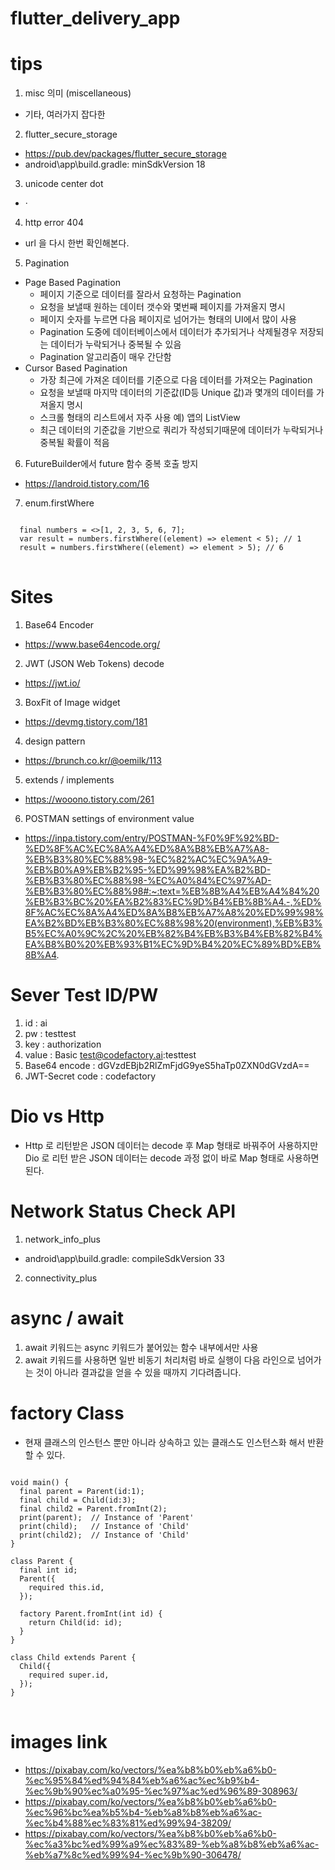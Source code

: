 # flutter_delivery_app

# tips
1. misc 의미 (miscellaneous)
- 기타, 여러가지 잡다한
2. flutter_secure_storage
- https://pub.dev/packages/flutter_secure_storage
- android\app\build.gradle: minSdkVersion 18
3. unicode center dot
- ·
4. http error 404
- url 을 다시 한번 확인해본다.
5. Pagination
- Page Based Pagination
  - 페이지 기준으로 데이터를 잘라서 요청하는 Pagination
  - 요청을 보낼때 원하는 데이터 갯수와 몇번째 페이지를 가져올지 명시
  - 페이지 숫자를 누르면 다음 페이지로 넘어가는 형태의 UI에서 많이 사용
  - Pagination 도중에 데이터베이스에서 데이터가 추가되거나 삭제될경우
    저장되는 데이터가 누락되거나 중복될 수 있음
  - Pagination 알고리즘이 매우 간단함
- Cursor Based Pagination
  - 가장 최근에 가져온 데이터를 기준으로 다음 데이터를 가져오는 Pagination
  - 요청을 보낼때 마지막 데이터의 기준값(ID등 Unique 값)과 
    몇개의 데이터를 가져올지 명시
  - 스크롤 형태의 리스트에서 자주 사용
    예) 앱의 ListView
  - 최근 데이터의 기준값을 기반으로 쿼리가 작성되기때문에 데이터가 누락되거나 
    중복될 확률이 적음
6. FutureBuilder에서 future 함수 중복 호출 방지
- https://landroid.tistory.com/16
7. enum.firstWhere
<pre>
<code>
  final numbers = <>[1, 2, 3, 5, 6, 7];
  var result = numbers.firstWhere((element) => element < 5); // 1
  result = numbers.firstWhere((element) => element > 5); // 6
</code>
</pre>

# Sites
1. Base64 Encoder
- https://www.base64encode.org/
2. JWT (JSON Web Tokens) decode
- https://jwt.io/
3. BoxFit of Image widget
- https://devmg.tistory.com/181
4. design pattern
- https://brunch.co.kr/@oemilk/113
5. extends / implements
- https://wooono.tistory.com/261
6. POSTMAN settings of environment value 
- https://inpa.tistory.com/entry/POSTMAN-%F0%9F%92%BD-%ED%8F%AC%EC%8A%A4%ED%8A%B8%EB%A7%A8-%EB%B3%80%EC%88%98-%EC%82%AC%EC%9A%A9-%EB%B0%A9%EB%B2%95-%ED%99%98%EA%B2%BD-%EB%B3%80%EC%88%98-%EC%A0%84%EC%97%AD-%EB%B3%80%EC%88%98#:~:text=%EB%8B%A4%EB%A4%84%20%EB%B3%BC%20%EA%B2%83%EC%9D%B4%EB%8B%A4.-,%ED%8F%AC%EC%8A%A4%ED%8A%B8%EB%A7%A8%20%ED%99%98%EA%B2%BD%EB%B3%80%EC%88%98%20(environment),%EB%B3%B5%EC%A0%9C%2C%20%EB%82%B4%EB%B3%B4%EB%82%B4%EA%B8%B0%20%EB%93%B1%EC%9D%B4%20%EC%89%BD%EB%8B%A4.

# Sever Test ID/PW
1. id              : ai
2. pw              : testtest
3. key             : authorization
4. value           : Basic test@codefactory.ai:testtest
5. Base64 encode   : dGVzdEBjb2RlZmFjdG9yeS5haTp0ZXN0dGVzdA==
6. JWT-Secret code : codefactory

# Dio vs Http
- Http 로 리턴받은 JSON 데이터는 decode 후 Map 형태로 바꿔주어 사용하지만
  Dio 로 리턴 받은 JSON 데이터는 decode 과정 없이 바로 Map 형태로 사용하면 된다.

# Network Status Check API
1. network_info_plus
- android\app\build.gradle: compileSdkVersion 33
2. connectivity_plus 

# async / await
1. await 키워드는 async 키워드가 붙어있는 함수 내부에서만 사용
2. await 키워드를 사용하면 일반 비동기 처리처럼 바로 실행이 다음 라인으로 넘어가는 것이 아니라 
   결과값을 얻을 수 있을 때까지 기다려줍니다.

# factory Class
- 현재 클래스의 인스턴스 뿐만 아니라 
  상속하고 있는 클래스도 인스턴스화 해서 반환 할 수 있다.
<pre>
<code>
void main() {
  final parent = Parent(id:1);
  final child = Child(id:3);
  final child2 = Parent.fromInt(2);
  print(parent);  // Instance of 'Parent'
  print(child);   // Instance of 'Child'
  print(child2);  // Instance of 'Child'
}

class Parent {
  final int id;
  Parent({
    required this.id,
  });

  factory Parent.fromInt(int id) {
    return Child(id: id);
  }
}

class Child extends Parent {
  Child({
    required super.id,
  });
}
</code>
</pre>

# images link
- https://pixabay.com/ko/vectors/%ea%b8%b0%eb%a6%b0-%ec%95%84%ed%94%84%eb%a6%ac%ec%b9%b4-%ec%9b%90%ec%a0%95-%ec%97%ac%ed%96%89-308963/
- https://pixabay.com/ko/vectors/%ea%b8%b0%eb%a6%b0-%ec%96%bc%ea%b5%b4-%eb%a8%b8%eb%a6%ac-%ec%b4%88%ec%83%81%ed%99%94-38209/
- https://pixabay.com/ko/vectors/%ea%b8%b0%eb%a6%b0-%ec%a3%bc%ed%99%a9%ec%83%89-%eb%a8%b8%eb%a6%ac-%eb%a7%8c%ed%99%94-%ec%9b%90-306478/
